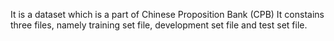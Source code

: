 It is a dataset which is a part of Chinese Proposition Bank (CPB)
It constains three files, namely training set file, development set file and test set file. 
